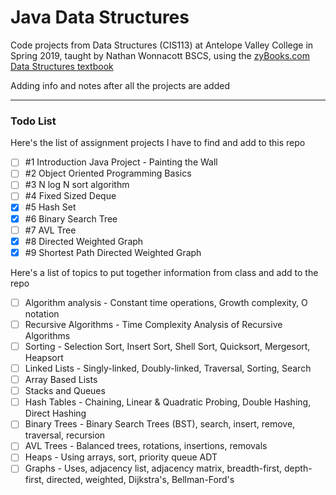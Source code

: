 # Java Data Structures

Code projects from Data Structures (CIS113) at Antelope Valley College in Spring 2019, 
taught by Nathan Wonnacott BSCS, using the [zyBooks.com Data Structures textbook](https://learn.zybooks.com/zybook/DataStructuresEssentialsR51)

Adding info and notes after all the projects are added
___
### Todo List
Here's the list of assignment projects I have to find and add to this repo 
* [ ] \#1 Introduction Java Project - Painting the Wall
* [ ] \#2 Object Oriented Programming Basics
* [ ] \#3 N log N sort algorithm
* [ ] \#4 Fixed Sized Deque
* [X] \#5 Hash Set
* [X] \#6 Binary Search Tree
* [ ] \#7 AVL Tree
* [X] \#8 Directed Weighted Graph
* [X] \#9 Shortest Path Directed Weighted Graph

Here's a list of topics to put together information from class and add to the repo
* [ ] Algorithm analysis - Constant time operations, Growth complexity, O notation
* [ ] Recursive Algorithms - Time Complexity Analysis of Recursive Algorithms
* [ ] Sorting - Selection Sort, Insert Sort, Shell Sort, Quicksort, Mergesort, Heapsort
* [ ] Linked Lists - Singly-linked, Doubly-linked, Traversal, Sorting, Search
* [ ] Array Based Lists
* [ ] Stacks and Queues
* [ ] Hash Tables - Chaining, Linear & Quadratic Probing, Double Hashing, Direct Hashing
* [ ] Binary Trees - Binary Search Trees (BST), search, insert, remove, traversal, recursion
* [ ] AVL Trees - Balanced trees, rotations, insertions, removals
* [ ] Heaps - Using arrays, sort, priority queue ADT
* [ ] Graphs - Uses, adjacency list, adjacency matrix, breadth-first, depth-first, directed, weighted, Dijkstra's, Bellman-Ford's  